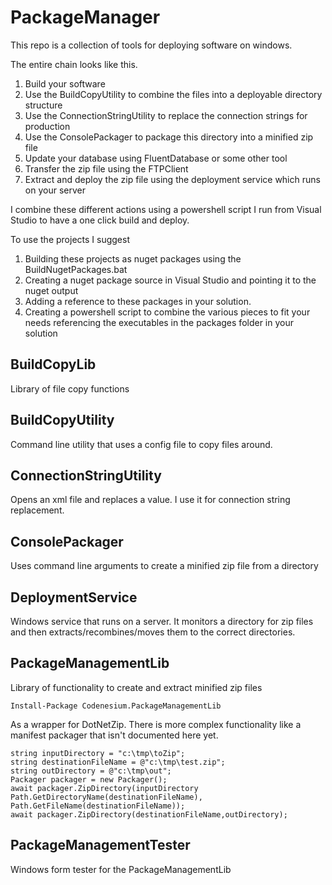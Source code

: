 # PackageManager
This repo is a collection of tools for deploying software on windows.



The entire chain looks like this.

1. Build your software
2. Use the BuildCopyUtility to combine the files into a deployable directory structure
3. Use the ConnectionStringUtility to replace the connection strings for production
4. Use the ConsolePackager to package this directory into a minified zip file
5. Update your database using FluentDatabase or some other tool
6. Transfer the zip file using the FTPClient
7. Extract and deploy the zip file using the deployment service which runs on your server

I combine these different actions using a powershell script I run from Visual Studio to have a one click build and deploy.

To use the projects I suggest 

1. Building these projects as nuget packages using the BuildNugetPackages.bat
2. Creating a nuget package source in Visual Studio and pointing it to the nuget output
3. Adding a reference to these packages in your solution.
4. Creating a powershell script to combine the various pieces to fit your needs referencing the executables in the packages folder in your solution


## BuildCopyLib
Library of file copy functions

## BuildCopyUtility
Command line utility that uses a config file to copy files around. 

## ConnectionStringUtility
Opens an xml file and replaces a value. I use it for connection string replacement.

## ConsolePackager
Uses command line arguments to create a minified zip file from a directory

## DeploymentService
Windows service that runs on a server. It monitors a directory for zip files and then extracts/recombines/moves
them to the correct directories.

## PackageManagementLib
Library of functionality to create and extract minified zip files
```
Install-Package Codenesium.PackageManagementLib
```

As a wrapper for DotNetZip. There is more complex functionality like a manifest packager that isn't documented here yet. 
```
string inputDirectory = "c:\tmp\toZip";
string destinationFileName = @"c:\tmp\test.zip";
string outDirectory = @"c:\tmp\out";
Packager packager = new Packager();
await packager.ZipDirectory(inputDirectory Path.GetDirectoryName(destinationFileName), Path.GetFileName(destinationFileName));
await packager.ZipDirectory(destinationFileName,outDirectory);
```

## PackageManagementTester
Windows form tester for the PackageManagementLib






